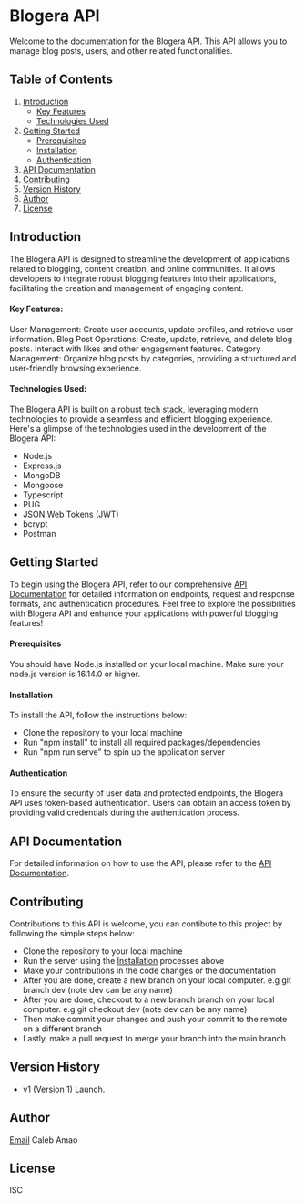 # Blogera API

Welcome to the documentation for the Blogera API. This API allows you to manage blog posts, users, and other related functionalities.

## Table of Contents

1. [Introduction](#introduction)
   - [Key Features](#key-features)
   - [Technologies Used](#key-features)
2. [Getting Started](#getting-started)
   - [Prerequisites](#prerequisites)
   - [Installation](#installation)
   - [Authentication](#authentication)
3. [API Documentation](#api-documentation)
4. [Contributing](#contributing)
5. [Version History](#version-history)
6. [Author](#author)
7. [License](#license)

## Introduction

The Blogera API is designed to streamline the development of applications related to blogging, content creation, and online communities. It allows developers to integrate robust blogging features into their applications, facilitating the creation and management of engaging content.

#### Key Features:

User Management: Create user accounts, update profiles, and retrieve user information.
Blog Post Operations: Create, update, retrieve, and delete blog posts. Interact with likes and other engagement features.
Category Management: Organize blog posts by categories, providing a structured and user-friendly browsing experience.

#### Technologies Used:

The Blogera API is built on a robust tech stack, leveraging modern technologies to provide a seamless and efficient blogging experience. Here's a glimpse of the technologies used in the development of the Blogera API:

- Node.js
- Express.js
- MongoDB
- Mongoose
- Typescript
- PUG
- JSON Web Tokens (JWT)
- bcrypt
- Postman

## Getting Started

To begin using the Blogera API, refer to our comprehensive [API Documentation](https://documenter.getpostman.com/view/12146558/2s9YC5yCER) for detailed information on endpoints, request and response formats, and authentication procedures.
Feel free to explore the possibilities with Blogera API and enhance your applications with powerful blogging features!

#### Prerequisites

You should have Node.js installed on your local machine.
Make sure your node.js version is 16.14.0 or higher.

#### Installation

To install the API, follow the instructions below:

- Clone the repository to your local machine
- Run "npm install" to install all required packages/dependencies
- Run "npm run serve" to spin up the application server

#### Authentication

To ensure the security of user data and protected endpoints, the Blogera API uses token-based authentication. Users can obtain an access token by providing valid credentials during the authentication process.

## API Documentation

For detailed information on how to use the API, please refer to the [API Documentation](https://documenter.getpostman.com/view/12146558/2s9YC5yCER).

## Contributing

Contributions to this API is welcome, you can contibute to this project by following the simple steps below:

- Clone the repository to your local machine
- Run the server using the [Installation](#installation) processes above
- Make your contributions in the code changes or the documentation
- After you are done, create a new branch on your local computer. e.g git branch dev (note dev can be any name)
- After you are done, checkout to a new branch branch on your local computer. e.g git checkout dev (note dev can be any name)
- Then make commit your changes and push your commit to the remote on a different branch
- Lastly, make a pull request to merge your branch into the main branch

## Version History

- v1 (Version 1) Launch.

## Author

[Email](mailto:olajiire2@gmail.com "Hello Caleb")
Caleb Amao

## License

ISC
